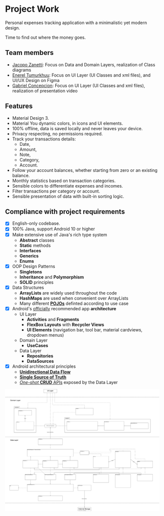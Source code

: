 # Project Work

<!-- General project description -->

Personal expenses tracking application with a minimalistic yet modern design.

Time to find out where the money goes.

## Team members

<!-- Division of work among team members -->

- [Jacopo Zanetti][1]: Focus on Data and Domain Layers, realization of Class diagrams
- [Enerel Tumurkhuu][2]: Focus on UI Layer (UI Classes and xml files), and UI/UX Design on Figma
- [Gabriel Concepcion][3]: Focus on UI Layer (UI Classes and xml files), realization of presentation video

[1]: https://jacza.net/github
[2]: https://github.com/eenerere/
[3]: https://github.com/g-concept999

## Features

<!-- Implemented features -->

- Material Design 3.
- Material You dynamic colors, in icons and UI elements.
- 100% offline, data is saved locally and never leaves your device.
- Privacy respecting, no permissions required.
- Track your transactions details:
  - Date,
  - Amount,
  - Note,
  - Category,
  - Account.
- Follow your account balances, whether starting from zero or an existing balance.
- Monthly statistics based on transaction categories.
- Sensible colors to differentiate expenses and incomes.
- Filter transactions per category or account.
- Sensible presentation of data with built-in sorting logic.

## Compliance with project requirements

- [x] English-only codebase.
- [x] 100% Java, support Android 10 or higher
- [x] Make extensive use of Java's rich type system
  - **Abstract** classes
  - **Static** methods
  - **Interfaces**
  - **Generics**
  - **Enums**
- [x] OOP Design Patterns
  - **Singletons**
  - **Inheritance** and **Polymorphism**
  - **SOLID** principles
- [x] Data Structures
  - **ArrayLists** are widely used throughout the code
  - **HashMaps** are used when convenient over ArrayLists
  - Many different [**POJOs**][4] definted according to use case
- [x] Android's [officially][5] recommended app **architecture**
  - UI Layer
    - **Activities** and **Fragments**
    - **FlexBox Layouts** with **Recycler Views**
    - **UI Elements** (navigation bar, tool bar, material cardviews, dropdown menus)
  - Domain Layer
    - **UseCases**
  - Data Layer
    - **Repositories**
    - **DataSources**
- [x] Android architectural principles
  - [**Unidirectional Data Flow**][7]
  - [**Single Source of Truth**][6]
  - [_One-shot_ **CRUD** APIs][8] exposed by the Data Layer

[4]: https://en.wikipedia.org/wiki/Plain_old_Java_object
[5]: https://developer.android.com/topic/architecture#recommended-app-arch
[6]: https://developer.android.com/topic/architecture/data-layer#source-of-truth
[7]: https://developer.android.com/topic/architecture#unidirectional-data-flow
[8]: https://developer.android.com/topic/architecture/data-layer#expose-apis

[![class diagram](./docs/class-diagram.svg)](https://raw.githubusercontent.com/jaczanet/Expenses/96513d620ee8923b46ea1cc3e5fb685a0398f8eb/docs/class-diagram.svg "Open raw")
